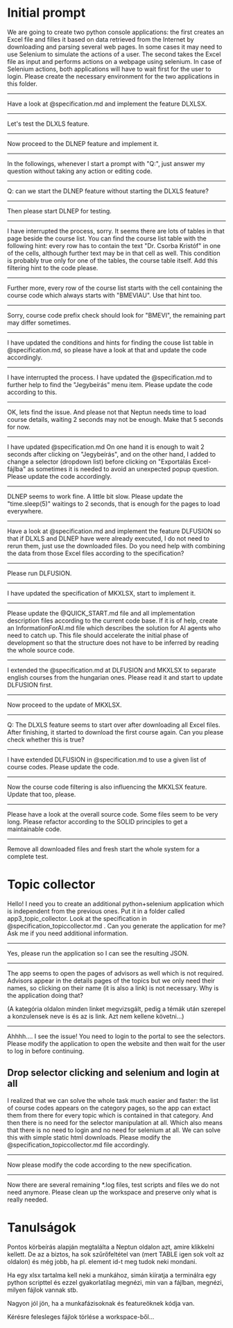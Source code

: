 # Initial prompt

We are going to create two python console applications: the first creates an Excel file and filles it based on data retrieved from the Internet by downloading and parsing several web pages. In some cases it may need to use Selenium to simulate the actions of a user. The second takes the Excel file as input and performs actions on a webpage using selenium. In case of Selenium actions, both applications will have to wait first for the user to login. Please create the necessary environment for the two applications in this folder.

---

Have a look at @specification.md and implement the feature DLXLSX.

---

Let's test the DLXLS feature.

---

Now proceed to the DLNEP feature and implement it.

----

In the followings, whenever I start a prompt with "Q:", just answer my question without taking any action or editing code.

---

Q: can we start the DLNEP feature without starting the DLXLS feature?

----

Then please start DLNEP for testing.

---

I have interrupted the process, sorry. It seems there are lots of tables in that page beside the course list. You can find the course list table with the following hint: every row has to contain the text "Dr. Csorba Kristóf" in one of the cells, although further text may be in that cell as well. This condition is probably true only for one of the tables, the course table itself. Add this filtering hint to the code please.

----

Further more, every row of the course list starts with the cell containing the course code which always starts with "BMEVIAU". Use that hint too.

----

Sorry, course code prefix check should look for "BMEVI", the remaining part may differ sometimes.

----

I have updated the conditions and hints for finding the couse list table in @specification.md, so please have a look at that and update the code accordingly.

---

I have interrupted the process. I have updated the @specification.md to further help to find the "Jegybeírás" menu item. Please update the code according to this.

---

OK, lets find the issue. And please not that Neptun needs time to load course details, waiting 2 seconds may not be enough. Make that 5 seconds for now.

---

I have updated @specification.md
On one hand it is enough to wait 2 seconds after clicking on "Jegybeírás", and on the other hand, I added to change a selector (dropdown list) before clicking on "Exportálás Excel-fájlba" as sometimes it is needed to avoid an unexpected popup question. Please update the code accordingly.

----

DLNEP seems to work fine. A little bit slow. Please update the "time.sleep(5)" waitings to 2 seconds, that is enough for the pages to load everywhere.

-----

Have a look at @specification.md and implement the feature DLFUSION so that if DLXLS and DLNEP have were already executed, I do not need to rerun them, just use the downloaded files. Do you need help with combining the data from those Excel files according to the specification?

---

Please run DLFUSION.

---

I have updated the specification of MKXLSX, start to implement it.

----

Please update the @QUICK_START.md file and all implementation description files according to the current code base. If it is of help, create an InformationForAI.md file which describes the solution for AI agents who need to catch up. This file should accelerate the initial phase of development so that the structure does not have to be inferred by reading the whole source code.

---

I extended the @specification.md at DLFUSION and MKXLSX to separate english courses from the hungarian ones. Please read it and start to update DLFUSION first.

----

Now proceed to the update of MKXLSX.

----

Q: The DLXLS feature seems to start over after downloading all Excel files. After finishing, it started to download the first course again. Can you please check whether this is true?

---

I have extended DLFUSION in @specification.md to use a given list of course codes. Please update the code.

---

Now the course code filtering is also influencing the MKXLSX feature. Update that too, please.

---

Please have a look at the overall source code. Some files seem to be very long. Please refactor according to the SOLID principles to get a maintainable code.

---

Remove all downloaded files and fresh start the whole system for a complete test.

# Topic collector

Hello! I need you to create an additional python+selenium application which is independent from the previous ones. Put it in a folder called app3_topic_collector. Look at the specification in @specification_topiccollector.md . Can you generate the application for me? Ask me if you need additional information.

---

Yes, please run the application so I can see the resulting JSON.

---

The app seems to open the pages of advisors as well which is not required. Advisors appear in the details pages of the topics but we only need their names, so clicking on their name (it is also a link) is not necessary. Why is the application doing that?

(A kategória oldalon minden linket megvizsgált, pedig a témák után szerepel a konzulensek neve is és az is link. Azt nem kellene követni...)

---

Ahhhh.... I see the issue! You need to login to the portal to see the selectors. Please modify the application to open the website and then wait for the user to log in before continuing.

## Drop selector clicking and selenium and login at all

I realized that we can solve the whole task much easier and faster: the list of course codes appears on the category pages, so the app can extact them from there for every topic which is contained in that category. And then there is no need for the selector manipulation at all. Which also means that there is no need to login and no need for selenium at all. We can solve this with simple static html downloads. Please modify the @specification_topiccollector.md file accordingly.

----

Now please modify the code according to the new specification.

---

Now there are several remaining *.log files, test scripts and files we do not need anymore. Please clean up the workspace and preserve only what is really needed.

# Tanulságok

Pontos körbeírás alapján megtalálta a Neptun oldalon azt, amire klikkelni kellett. De az a biztos, ha sok szűrőfeltétel van (mert TABLE igen sok volt az oldalon) és még jobb, ha pl. element id-t meg tudok neki mondani.

Ha egy xlsx tartalma kell neki a munkához, simán kiíratja a terminálra egy python scripttel és ezzel gyakorlatilag megnézi, min van a fájlban, megnézi, milyen fájlok vannak stb.

Nagyon jól jön, ha a munkafázisoknak és featureöknek kódja van.

Kérésre felesleges fájlok törlése a workspace-ből...


